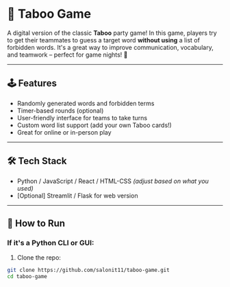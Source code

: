 # 🎲 Taboo Game

A digital version of the classic **Taboo** party game! In this game, players try to get their teammates to guess a target word **without using** a list of forbidden words. It's a great way to improve communication, vocabulary, and teamwork – perfect for game nights! 🎉

---

## 🕹️ Features

- Randomly generated words and forbidden terms
- Timer-based rounds (optional)
- User-friendly interface for teams to take turns
- Custom word list support (add your own Taboo cards!)
- Great for online or in-person play

---

## 🛠 Tech Stack

- Python / JavaScript / React / HTML-CSS *(adjust based on what you used)*
- [Optional] Streamlit / Flask for web version

---

## 🚀 How to Run

### If it's a Python CLI or GUI:
1. Clone the repo:
```bash
git clone https://github.com/salonit11/taboo-game.git
cd taboo-game
